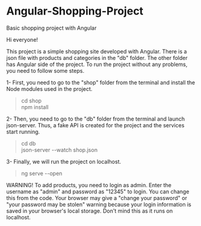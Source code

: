 # Angular-Shopping-Project
 Basic shopping project with Angular

Hi everyone!

This project is a simple shopping site developed with Angular. There is a json file with products and categories in the "db" folder. The other folder has Angular side of the project. To run the project without any problems, you need to follow some steps.

1- First, you need to go to the "shop" folder from the terminal and install the Node modules used in the project.
> cd shop <br>
> npm install

2- Then, you need to go to the "db" folder from the terminal and launch json-server. Thus, a fake API is created for the project and the services start running.
> cd db <br>
> json-server --watch shop.json

3- Finally, we will run the project on localhost.
> ng serve --open

WARNING!
To add products, you need to login as admin. Enter the username as "admin" and password as "12345" to login. You can change this from the code. Your browser may give a "change your password" or "your password may be stolen" warning because your login information is saved in your browser's local storage. Don't mind this as it runs on localhost.
